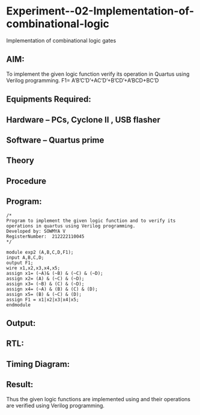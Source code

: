# Experiment--02-Implementation-of-combinational-logic
Implementation of combinational logic gates
 
## AIM:
To implement the given logic function verify its operation in Quartus using Verilog programming.
 F1= A’B’C’D’+AC’D’+B’CD’+A’BCD+BC’D
 
## Equipments Required:
## Hardware – PCs, Cyclone II , USB flasher
## Software – Quartus prime


## Theory
 

## Procedure
## Program:
```
/*
Program to implement the given logic function and to verify its operations in quartus using Verilog programming.
Developed by: SOWMYA V
RegisterNumber:  212222110045
*/

module exp2 (A,B,C,D,F1);
input A,B,C,D;
output F1;
wire x1,x2,x3,x4,x5;
assign x1= (~A)& (~B) & (~C) & (~D);
assign x2= (A) & (~C) & (~D);
assign x3= (~B) & (C) & (~D);
assign x4= (~A) & (B) & (C) & (D);
assign x5= (B) & (~C) & (D);
assign F1 = x1|x2|x3|x4|x5;
endmodule

```
## Output:
## RTL:
## Timing Diagram:
## Result:
Thus the given logic functions are implemented using  and their operations are verified using Verilog programming.
